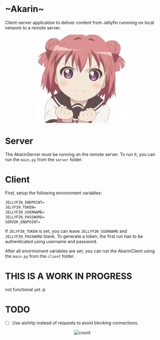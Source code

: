 # ~Akarin~

Client-server application to deliver content from Jellyfin runnning on local network to a remote server.

<p align="center">
    <img src="images/akarin.png" width=300 alt="akarin">
</p>

# Server

The AkarinServer must be running on the remote server. To run it, you can run the `main.py` from the `server` folder.

# Client

First, setup the following environment variables:

```
JELLYFIN_ENDPOINT=
JELYFIN_TOKEN=
JELLYFIN_USERNAME=
JELLYFIN_PASSWORD=
SERVER_ENDPOINT=
```

If `JELYFIN_TOKEN` is set, you can leave `JELLYFIN_USERNAME` and `JELLYFIN_PASSWORD` blank. To generate a token, the first run has to be authenticated using username and password.

After all envirinoment variables are set, you can run the AkarinClient using the `main.py` from the `client` folder.


# THIS IS A WORK IN PROGRESS

not functional yet :p

# TODO

- [ ] Use aiohttp instead of requests to avoid blocking connections.


<p align="center">
    <img src="https://count.kamuridesu.com?username=Akarin" width=300 alt="count">
</p>
